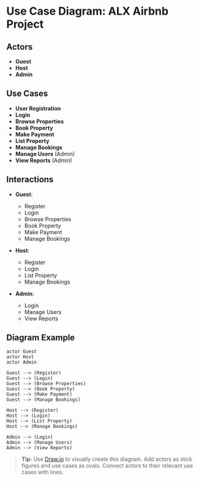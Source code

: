 # Use Case Diagram: ALX Airbnb Project


## Actors
- **Guest**
- **Host**
- **Admin**

## Use Cases
- **User Registration**
- **Login**
- **Browse Properties**
- **Book Property**
- **Make Payment**
- **List Property**
- **Manage Bookings**
- **Manage Users** (Admin)
- **View Reports** (Admin)

## Interactions

- **Guest**:
    - Register
    - Login
    - Browse Properties
    - Book Property
    - Make Payment
    - Manage Bookings

- **Host**:
    - Register
    - Login
    - List Property
    - Manage Bookings

- **Admin**:
    - Login
    - Manage Users
    - View Reports

## Diagram Example

```mermaid
actor Guest
actor Host
actor Admin

Guest --> (Register)
Guest --> (Login)
Guest --> (Browse Properties)
Guest --> (Book Property)
Guest --> (Make Payment)
Guest --> (Manage Bookings)

Host --> (Register)
Host --> (Login)
Host --> (List Property)
Host --> (Manage Bookings)

Admin --> (Login)
Admin --> (Manage Users)
Admin --> (View Reports)
```

> **Tip:** Use [Draw.io](https://draw.io) to visually create this diagram. Add actors as stick figures and use cases as ovals. Connect actors to their relevant use cases with lines.

